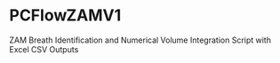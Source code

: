 # PCFlowZAMV1
ZAM Breath Identification and Numerical Volume Integration Script with Excel CSV Outputs
